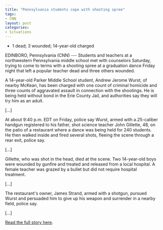 ```yaml
---
title: "Pennsylvania students cope with shooting spree"
tags:
- CNN
layout: post
categories:
- Situations
---
```


- 1 dead; 3 wounded; 14-year-old charged

EDINBORO, Pennsylvania (CNN) --- Students and teachers at a northwestern Pennsylvania middle school met with counselors Saturday, trying to come to terms with a shooting spree at a graduation dance Friday night that left a popular teacher dead and three others wounded.

A 14-year-old Parker Middle School student, Andrew Jerome Wurst, of nearby McKean, has been charged with one count of criminal homicide and three counts of aggravated assault in connection with the shootings. He is being held without bond in the Erie County Jail, and authorities say they will try him as an adult.

\[...\]

At about 9:40 p.m. EDT on Friday, police say Wurst, armed with a.25-caliber handgun registered to his father, shot science teacher John Gillette, 48, on the patio of a restaurant where a dance was being held for 240 students. He then walked inside and fired several shots, fleeing the scene through a rear exit, police say.

\[...\]

Gillette, who was shot in the head, died at the scene. Two 14-year-old boys were wounded by gunfire and treated and released from a local hospital. A female teacher was grazed by a bullet but did not require hospital treatment.

\[...\]

The restaurant's owner, James Strand, armed with a shotgun, pursued Wurst and persuaded him to give up his weapon and surrender in a nearby field, police say.

\[...\]

[Read the full story here](https://www.cnn.com/US/9804/25/school.shooting.pm/).
